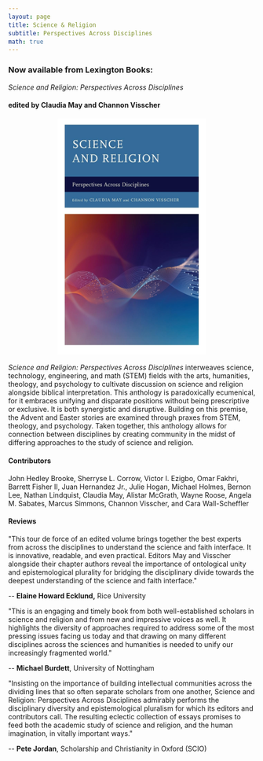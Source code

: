 ```yaml
---
layout: page
title: Science & Religion
subtitle: Perspectives Across Disciplines
math: true
---
```


### Now available from Lexington Books:
_Science and Religion: Perspectives Across Disciplines_

#### edited by Claudia May and Channon Visscher

<p>
  <center>
<img
  class="fit-picture"
  width="60%" height="60%"
  src="/img/sr_book_cover.jpg"
  alt="Science and Religion: Perspectives Across Disciplines" />
  </center>
</p>

_Science and Religion: Perspectives Across Disciplines_ interweaves science, technology, engineering, and math (STEM) fields with the arts, humanities, theology, and psychology to cultivate discussion on science and religion alongside biblical interpretation. This anthology is paradoxically ecumenical, for it embraces unifying and disparate positions without being prescriptive or exclusive. It is both synergistic and disruptive. Building on this premise, the Advent and Easter stories are examined through praxes from STEM, theology, and psychology. Taken together, this anthology allows for connection between disciplines by creating community in the midst of differing approaches to the study of science and religion.

#### Contributors
John Hedley Brooke, Sherryse L. Corrow, Victor I. Ezigbo, Omar Fakhri, Barrett Fisher II, Juan Hernandez Jr., Julie Hogan, Michael Holmes, Bernon Lee, Nathan Lindquist, Claudia May, Alistar McGrath, Wayne Roose, Angela M. Sabates, Marcus Simmons, Channon Visscher, and Cara Wall-Scheffler

#### Reviews

"This tour de force of an edited volume brings together the best experts from across the disciplines to understand the science and faith interface. It is innovative, readable, and even practical. Editors May and Visscher alongside their chapter authors reveal the importance of ontological unity and epistemological plurality for bridging the disciplinary divide towards the deepest understanding of the science and faith interface."

-- **Elaine Howard Ecklund,** Rice University

"This is an engaging and timely book from both well-established scholars in science and religion and from new and impressive voices as well. It highlights the diversity of approaches required to address some of the most pressing issues facing us today and that drawing on many different disciplines across the sciences and humanities is needed to unify our increasingly fragmented world."

-- **Michael Burdett**, University of Nottingham

"Insisting on the importance of building intellectual communities across the dividing lines that so often separate scholars from one another, Science and Religion: Perspectives Across Disciplines admirably performs the disciplinary diversity and epistemological pluralism for which its editors and contributors call. The resulting eclectic collection of essays promises to feed both the academic study of science and religion, and the human imagination, in vitally important ways."

-- **Pete Jordan**, Scholarship and Christianity in Oxford (SCIO)

